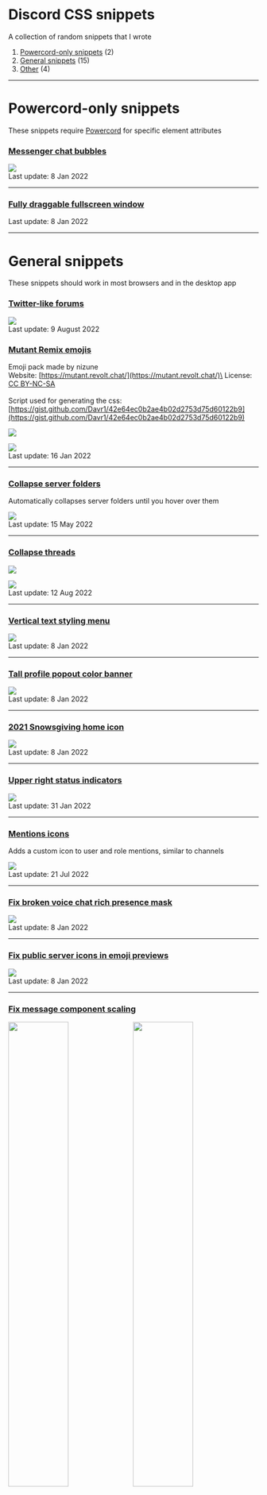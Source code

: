 # Discord CSS snippets
A collection of random snippets that I wrote
1. [Powercord-only snippets](#powercord-only-snippets) (2)
2. [General snippets](#general-snippets) (15)
3. [Other](#other) (4)

---

# Powercord-only snippets
These snippets require [Powercord](https://powercord.dev) for specific element attributes

### [Messenger chat bubbles](/snippets/messenger_chat_bubbles.css?raw=true)

![](https://cdn.discordapp.com/attachments/755005803303403570/864957888963674162/unknown.png)\
Last update: 8 Jan 2022

---

### [Fully draggable fullscreen window](/snippets/fullscreen_window_drag.css?raw=true)
Last update: 8 Jan 2022

---

# General snippets
These snippets should work in most browsers and in the desktop app

### [Twitter-like forums](/snippets/twitter-like_forums.css?raw=true)
![](https://cdn.discordapp.com/attachments/1000955967627874424/1006517550932316231/unknown.png)\
Last update: 9 August 2022

### [Mutant Remix emojis](/snippets/revolt_emojis.css?raw=true)
Emoji pack made by nizune\
Website: [https://mutant.revolt.chat/](https://mutant.revolt.chat/)\
License: [CC BY-NC-SA](https://creativecommons.org/licenses/by-nc-sa/4.0/)\
\
Script used for generating the css: [https://gist.github.com/Davr1/42e64ec0b2ae4b02d2753d75d60122b9](https://gist.github.com/Davr1/42e64ec0b2ae4b02d2753d75d60122b9)

![](https://cdn.discordapp.com/attachments/692065688524816475/916382960792522812/unknown.png)

![](https://cdn.discordapp.com/attachments/692065688524816475/916705085705306112/unknown.png)\
Last update: 16 Jan 2022

---

### [Collapse server folders](/snippets/collapse_server_folders.css)
Automatically collapses server folders until you hover over them

![](https://cdn.discordapp.com/attachments/692065688524816475/972155005824036865/folders.gif)\
Last update: 15 May 2022

---

### [Collapse threads](/snippets/collapse_threads.css?raw=true)

![](https://cdn.discordapp.com/attachments/692065688524816475/909112685344481373/unknown.png)

![](https://cdn.discordapp.com/attachments/692065688524816475/909112685516451870/unknown.png)\
Last update: 12 Aug 2022

---

### [Vertical text styling menu](/snippets/vertical_text_styling_menu.css?raw=true)

![](https://cdn.discordapp.com/attachments/755005803303403570/864812058574323712/unknown.png)\
Last update: 8 Jan 2022

---

### [Tall profile popout color banner](/snippets/tall_profile_banners.css?raw=true)

![](https://cdn.discordapp.com/attachments/755005803303403570/871658897981706350/unknown.png)\
Last update: 8 Jan 2022

---

### [2021 Snowsgiving home icon](/snippets/snowglobe_home_icon.css?raw=true)

![](https://cdn.discordapp.com/attachments/692065688524816475/916418748783661056/unknown.png)\
Last update: 8 Jan 2022

---

### [Upper right status indicators](/snippets/upper_right_status_indicators.css?raw=true)

![](https://cdn.discordapp.com/attachments/692065688524816475/937720655770710016/unknown.png)\
Last update: 31 Jan 2022

---

### [Mentions icons](/snippets/mention_icons.css?raw=true)
Adds a custom icon to user and role mentions, similar to channels

![](https://cdn.discordapp.com/attachments/873972327849807932/965151814393671680/unknown.png)\
Last update: 21 Jul 2022

---

### [Fix broken voice chat rich presence mask](/snippets/rpc_mask.css?raw=true)

![](https://cdn.discordapp.com/attachments/755005803303403570/865924295519502346/b.png)\
Last update: 8 Jan 2022

---

### [Fix public server icons in emoji previews](/snippets/emoji_public_server_icon.css?raw=true)

![](https://cdn.discordapp.com/attachments/755005803303403570/875021871618351144/unknown.png)\
Last update: 8 Jan 2022

---

### [Fix message component scaling](/snippets/message_component_scaling.css?raw=true)
<p>
  <img src="https://cdn.discordapp.com/attachments/692065688524816475/934433437408968744/unknown.png" width="49%">
  <img src="https://cdn.discordapp.com/attachments/692065688524816475/934430983934050374/unknown.png" width="49%">
</p>
Last update: 22 Jan 2022

---

### [Revert italics](/snippets/revert_italics.css?raw=true)
Brings back the old slanted text design

<img src="https://cdn.discordapp.com/attachments/873972327849807932/962276815756472340/revert_italics.png" width="50%">\
Last update: 9 Apr 2022

---

# Other

### [Cubic discord](/snippets/cubic_discord.css?raw=true)
Turns discord into a spinning cube. firefox only.

![](https://cdn.discordapp.com/attachments/692065688524816475/957323371580882984/firefox_-_2022_26_03_-_16_38_23_-_1920x1080.png)\
Last update: 10 Apr 2022

---

### [3D discord variant](/snippets/cubic_discord_var.css?raw=true)
Same as above, but this one is actually usable.

![](https://cdn.discordapp.com/attachments/692065688524816475/962618240075456552/unknown.png)\
Last update: 10 Apr 2022

---

### ~~[Channel view switch](/snippets/channel_view_switch.css?raw=true)~~ [DEPRECATED](https://github.com/Discord-Datamining/Discord-Datamining/commit/b1817ee338fd46ca49bed78c543eebf054380761#commitcomment-64133576)

![](https://cdn.discordapp.com/attachments/692065688524816475/909111815584239646/unknown.png)

![](https://cdn.discordapp.com/attachments/692065688524816475/909111815366144040/unknown.png)\
Last update: 8 Jan 2022

---

### ~~[Channel view switch with three buttons](/snippets/channel_view_switch-3_buttons.css?raw=true) ([Channel DMs](https://github.com/Strencher/BetterDiscordStuff/tree/master/ChannelDms) - [BD](https://betterdiscord.app/))~~ [DEPRECATED](https://github.com/Discord-Datamining/Discord-Datamining/commit/b1817ee338fd46ca49bed78c543eebf054380761#commitcomment-64133576)

![](https://cdn.discordapp.com/attachments/692065688524816475/913849732110123068/unknown.png)\
Last update: 8 Jan 2022

---

### ~~[Colored profile popout](/snippets/colored_profile_popout.css?raw=true)~~
Better snippet can be found here: https://github.com/tf2iMicro/custom-css/blob/main/tweaks/UserPopout-Border.css

![](https://cdn.discordapp.com/attachments/755005803303403570/871716893852061706/unknown.png)\
Last update: 8 Apr 2022

---

### ~~[Colored profile modal](/snippets/colored_profile_modal.css?raw=true)~~
I just don't feel like updating it lol

![](https://cdn.discordapp.com/attachments/755005803303403570/872058781519982682/unknown.png)\
Last update: 8 Apr 2022
